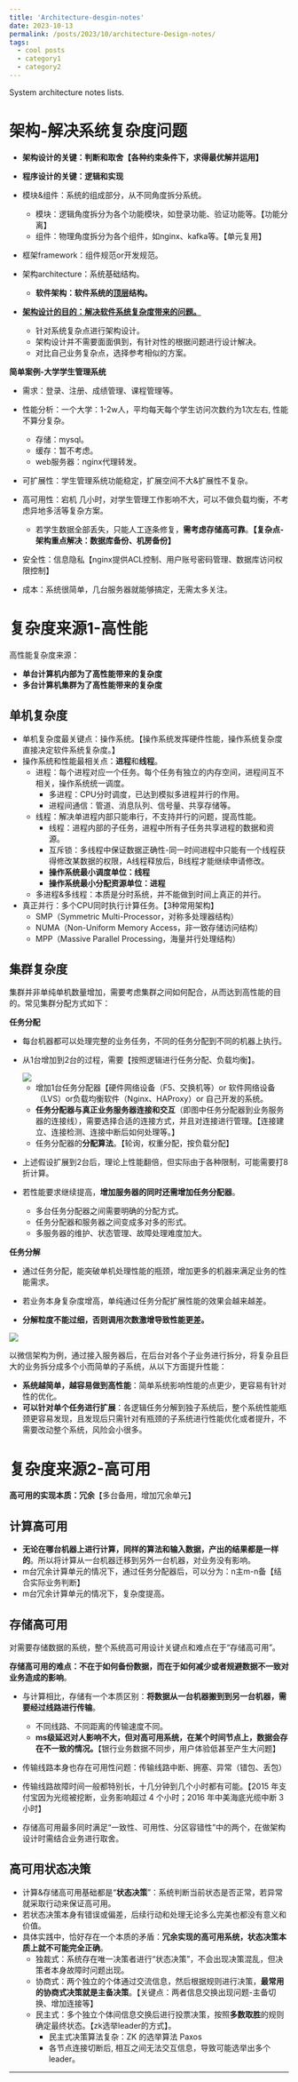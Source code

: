 ```yaml
---
title: 'Architecture-desgin-notes'
date: 2023-10-13
permalink: /posts/2023/10/architecture-Design-notes/
tags:
  - cool posts
  - category1
  - category2
---
```


System architecture notes lists.



# 架构-解决系统复杂度问题

* **架构设计的关键：判断和取舍【各种约束条件下，求得最优解并运用】**
* **程序设计的关键：逻辑和实现**
* 模块&组件：系统的组成部分，从不同角度拆分系统。
  * 模块：逻辑角度拆分为各个功能模块，如登录功能、验证功能等。【功能分离】
  * 组件：物理角度拆分为各个组件，如nginx、kafka等。【单元复用】

* 框架framework：组件规范or开发规范。
* 架构architecture：系统基础结构。
  * **软件架构：软件系统的<u>顶层</u>结构。**
* **<u>架构设计的目的：解决软件系统复杂度带来的问题。</u>**
  * 针对系统复杂点进行架构设计。
  * 架构设计并不需要面面俱到，有针对性的根据问题进行设计解决。
  * 对比自己业务复杂点，选择参考相似的方案。

**简单案例-大学学生管理系统**

* 需求：登录、注册、成绩管理、课程管理等。
* 性能分析：一个大学：1-2w人，平均每天每个学生访问次数约为1次左右, 性能不算分复杂。
  * 存储：mysql。
  * 缓存：暂不考虑。
  * web服务器：nginx代理转发。

* 可扩展性：学生管理系统功能稳定，扩展空间不大&扩展性不复杂。
* 高可用性：宕机 几小时，对学生管理工作影响不大，可以不做负载均衡，不考虑异地多活等复杂方案。
  * 若学生数据全部丢失，只能人工逐条修复，**需考虑存储高可靠**。**【复杂点-架构重点解决：数据库备份、机房备份】**
* 安全性：信息隐私【nginx提供ACL控制、用户账号密码管理、数据库访问权限控制】
* 成本：系统很简单，几台服务器就能够搞定，无需太多关注。

# 复杂度来源1-高性能

高性能复杂度来源：

* **单台计算机内部为了高性能带来的复杂度**
* **多台计算机集群为了高性能带来的复杂度**

## 单机复杂度

* 单机复杂度最关键点：操作系统。【操作系统发挥硬件性能，操作系统复杂度直接决定软件系统复杂度。】
* 操作系统和性能最相关点：**进程**和**线程**。
  * 进程：每个进程对应一个任务。每个任务有独立的内存空间，进程间互不相关，操作系统统一调度。
    * 多进程：CPU分时调度，已达到模拟多进程并行的作用。
    * 进程间通信：管道、消息队列、信号量、共享存储等。
  * 线程：解决单进程内部只能串行，不支持并行的问题，提高性能。
    * 线程：进程内部的子任务，进程中所有子任务共享进程的数据和资源。
    * 互斥锁：多线程中保证数据正确性-同一时间进程中只能有一个线程获得修改某数据的权限，A线程释放后，B线程才能继续申请修改。
    * **操作系统最小调度单位：线程**
    * **操作系统最小分配资源单位：进程**
  * 多进程&多线程：本质是分时系统，并不能做到时间上真正的并行。
* 真正并行：多个CPU同时执行计算任务。【3种常用架构】
  * SMP（Symmetric Multi-Processor，对称多处理器结构）
  * NUMA（Non-Uniform Memory Access，非一致存储访问结构）
  * MPP（Massive Parallel Processing，海量并行处理结构）

## 集群复杂度

集群并非单纯单机数量增加，需要考虑集群之间如何配合，从而达到高性能的目的。常见集群分配方式如下：

**任务分配**

* 每台机器都可以处理完整的业务任务，不同的任务分配到不同的机器上执行。

* 从1台增加到2台的过程，需要【按照逻辑进行任务分配、负载均衡】。
  
  <img src='/images/img/单机到2台扩展.png'>
  
  * 增加1台任务分配器【硬件网络设备（F5、交换机等）or 软件网络设备（LVS）or负载均衡软件（Nginx、HAProxy）or 自己开发的系统。
  * **任务分配器与真正业务服务器连接和交互**（即图中任务分配器到业务服务器的连接线），需要选择合适的连接方式，并且对连接进行管理。【连接建立、连接检测、连接中断后如何处理等。】
  * 任务分配器的**分配算法**。【轮询，权重分配，按负载分配】

* 上述假设扩展到2台后，理论上性能翻倍，但实际由于各种限制，可能需要打8折计算。
* 若性能要求继续提高，**增加服务器的同时还需增加任务分配器**。
  * 多台任务分配器之间需要明确的分配方式。
  * 任务分配器和服务器之间变成多对多的形式。
  * 多服务器的维护、状态管理、故障处理难度加大。

**任务分解**

* 通过任务分配，能突破单机处理性能的瓶颈，增加更多的机器来满足业务的性能需求。

* 若业务本身复杂度增高，单纯通过任务分配扩展性能的效果会越来越差。
* **分解粒度不能过细，否则调用次数激增导致性能更差。**

<img src='/images/img/任务分解.png'>

以微信架构为例，通过接入服务器后，在后台对各个子业务进行拆分，将复杂且巨大的业务拆分成多个小而简单的子系统，从以下方面提升性能：

* **系统越简单，越容易做到高性能**：简单系统影响性能的点更少，更容易有针对性的优化。
* **可以针对单个任务进行扩展**：各逻辑任务分解到独子系统后，整个系统性能瓶颈更容易发现，且发现后只需针对有瓶颈的子系统进行性能优化或者提升，不需要改动整个系统，风险会小很多。

# 复杂度来源2-高可用

**高可用的实现本质：冗余**【多台备用，增加冗余单元】

## 计算高可用

* **无论在哪台机器上进行计算，同样的算法和输入数据，产出的结果都是一样的**。所以将计算从一台机器迁移到另外一台机器，对业务没有影响。
* m台冗余计算单元的情况下，通过任务分配器后，可以分为：n主m-n备【结合实际业务判断】
* m台冗余计算单元的情况下，复杂度提高。

## 存储高可用

对需要存储数据的系统，整个系统高可用设计关键点和难点在于“存储高可用”。

**存储高可用的难点：不在于如何备份数据，而在于如何减少或者规避数据不一致对业务造成的影响**。

* 与计算相比，存储有一个本质区别：**将数据从一台机器搬到到另一台机器，需要经过线路进行传输**。
  * 不同线路、不同距离的传输速度不同。
  * **ms级延迟对人影响不大，但对高可用系统，在某个时间节点上，数据会存在不一致的情况。**【银行业务数据不同步，用户体验低甚至产生大问题】

* 传输线路本身也存在可用性问题：传输线路中断、拥塞、异常（错包、丢包）
* 传输线路故障时间一般都特别长，十几分钟到几个小时都有可能。【2015 年支付宝因为光缆被挖断，业务影响超过 4 个小时；2016 年中美海底光缆中断 3 小时】

* 存储高可用最多同时满足“一致性、可用性、分区容错性”中的两个，在做架构设计时需结合业务进行取舍。

## 高可用状态决策

* 计算&存储高可用基础都是“**状态决策**”：系统判断当前状态是否正常，若异常就采取行动来保证高可用。
* 若状态决策本身有错误或偏差，后续行动和处理无论多么完美也都没有意义和价值。
* 具体实践中，恰好存在一个本质的矛盾：**冗余实现的高可用系统，状态决策本质上就不可能完全正确**。
  * 独裁式：系统存在唯一决策者进行“状态决策”，不会出现决策混乱，但决策者本身故障时问题出现。
  * 协商式：两个独立的个体通过交流信息，然后根据规则进行决策，**最常用的协商式决策就是主备决策**。【关键点：两者信息交换出现问题-主备切换、增加连接等】
  * 民主式：多个独立个体间信息交换后进行投票决策，按照**多数取胜**的规则确定最终状态。【zk选举leader的方式】。
    * 民主式决策算法复杂：ZK 的选举算法 Paxos
    * 各节点连接切断后, 相互之间无法交互信息，导致可能选举出多个leader。


------


